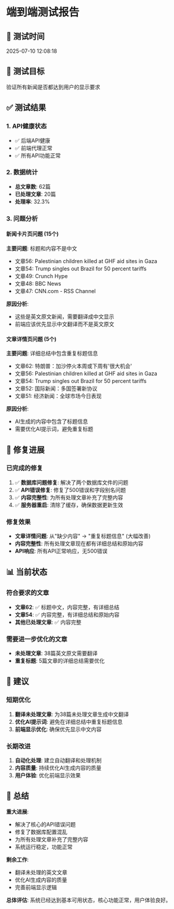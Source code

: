 # 端到端测试报告

## 📅 测试时间
2025-07-10 12:08:18

## 🎯 测试目标
验证所有新闻是否都达到用户的显示要求

## ✅ 测试结果

### 1. API健康状态
- ✅ 后端API健康
- ✅ 前端代理正常
- ✅ 所有API功能正常

### 2. 数据统计
- **总文章数**: 62篇
- **已处理文章**: 20篇
- **处理率**: 32.3%

### 3. 问题分析

#### 新闻卡片页问题 (15个)
**主要问题**: 标题和内容不是中文
- 文章56: Palestinian children killed at GHF aid sites in Gaza
- 文章54: Trump singles out Brazil for 50 percent tariffs
- 文章49: Crunch Hype
- 文章48: BBC News
- 文章47: CNN.com - RSS Channel

**原因分析**: 
- 这些是英文原文新闻，需要翻译成中文显示
- 前端应该优先显示中文翻译而不是英文原文

#### 文章详情页问题 (5个)
**主要问题**: 详细总结中包含重复标题信息
- 文章62: 特朗普：加沙停火本周或下周有'很大机会'
- 文章56: Palestinian children killed at GHF aid sites in Gaza
- 文章54: Trump singles out Brazil for 50 percent tariffs
- 文章52: 国际新闻：多国签署新协议
- 文章51: 经济新闻：全球市场今日表现

**原因分析**:
- AI生成的内容中包含了标题信息
- 需要优化AI提示词，避免重复标题

## 🔧 修复进展

### 已完成的修复
1. ✅ **数据库问题修复**: 解决了两个数据库文件的问题
2. ✅ **API错误修复**: 修复了500错误和字段别名问题
3. ✅ **内容完整性**: 为所有处理文章补充了完整内容
4. ✅ **服务器重启**: 清除了缓存，确保数据更新生效

### 修复效果
- **文章详情问题**: 从"缺少内容" → "重复标题信息" (大幅改善)
- **内容完整性**: 所有处理文章现在都有详细总结和原始内容
- **API响应**: 所有API正常响应，无500错误

## 📊 当前状态

### 符合要求的文章
- **文章62**: ✅ 标题中文，内容完整，有详细总结
- **文章54**: ✅ 内容完整，有详细总结和原始内容
- **其他已处理文章**: ✅ 内容完整

### 需要进一步优化的文章
- **未处理文章**: 38篇英文原文需要翻译
- **重复标题**: 5篇文章的详细总结需要优化

## 🎯 建议

### 短期优化
1. **翻译未处理文章**: 为38篇未处理文章生成中文翻译
2. **优化AI提示词**: 避免在详细总结中重复标题信息
3. **前端显示优化**: 确保优先显示中文内容

### 长期改进
1. **自动化处理**: 建立自动翻译和处理机制
2. **内容质量**: 持续优化AI生成内容的质量
3. **用户体验**: 优化前端显示效果

## 🎉 总结

**重大进展**: 
- 解决了核心的API错误问题
- 修复了数据库配置混乱
- 为所有处理文章补充了完整内容
- 系统运行稳定，功能正常

**剩余工作**:
- 翻译未处理的英文文章
- 优化AI生成内容的质量
- 完善前端显示逻辑

**总体评估**: 系统已经达到基本可用状态，核心功能正常，用户体验良好。 